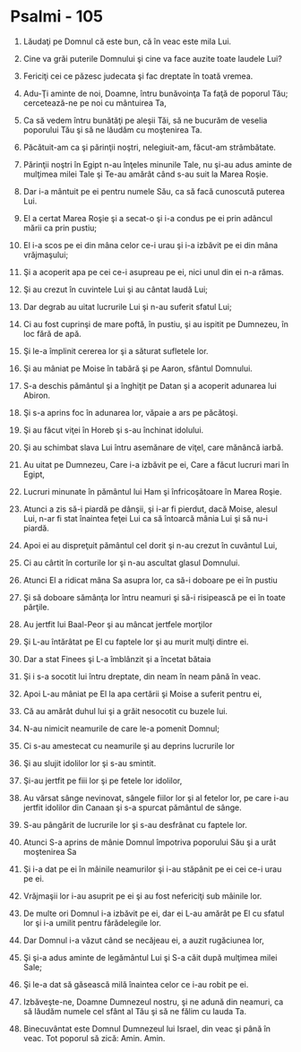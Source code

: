 # Psalmi - 105

1. Lăudaţi pe Domnul că este bun, că în veac este mila Lui. 

2. Cine va grăi puterile Domnului şi cine va face auzite toate laudele Lui? 

3. Fericiţi cei ce păzesc judecata şi fac dreptate în toată vremea. 

4. Adu-Ţi aminte de noi, Doamne, întru bunăvoinţa Ta faţă de poporul Tău; cercetează-ne pe noi cu mântuirea Ta, 

5. Ca să vedem întru bunătăţi pe aleşii Tăi, să ne bucurăm de veselia poporului Tău şi să ne lăudăm cu moştenirea Ta. 

6. Păcătuit-am ca şi părinţii noştri, nelegiuit-am, făcut-am strâmbătate. 

7. Părinţii noştri în Egipt n-au înţeles minunile Tale, nu şi-au adus aminte de mulţimea milei Tale şi Te-au amărât când s-au suit la Marea Roşie. 

8. Dar i-a mântuit pe ei pentru numele Său, ca să facă cunoscută puterea Lui. 

9. El a certat Marea Roşie şi a secat-o şi i-a condus pe ei prin  adâncul mării ca prin pustiu; 

10. El i-a scos pe ei din mâna celor ce-i urau şi i-a izbăvit pe ei din mâna vrăjmaşului; 

11. Şi a acoperit apa pe cei ce-i asupreau pe ei, nici unul din ei n-a rămas. 

12. Şi au crezut în cuvintele Lui şi au cântat laudă Lui; 

13. Dar degrab au uitat lucrurile Lui şi n-au suferit sfatul Lui; 

14. Ci au fost cuprinşi de mare poftă, în pustiu, şi au ispitit pe Dumnezeu, în loc fără de apă. 

15. Şi le-a împlinit cererea lor şi a săturat sufletele lor. 

16. Şi au mâniat pe Moise în tabără şi pe Aaron, sfântul Domnului. 

17. S-a deschis pământul şi a înghiţit pe Datan şi a acoperit adunarea lui Abiron. 

18. Şi s-a aprins foc în adunarea lor, văpaie a ars pe păcătoşi. 

19. Şi au făcut viţei în Horeb şi s-au închinat idolului. 

20. Şi au schimbat slava Lui întru asemănare de viţel, care mănâncă iarbă. 

21. Au uitat pe Dumnezeu, Care i-a izbăvit pe ei, Care a făcut lucruri mari în Egipt, 

22. Lucruri minunate în pământul lui Ham şi înfricoşătoare în Marea Roşie. 

23. Atunci a zis să-i piardă pe dânşii, şi i-ar fi pierdut, dacă Moise, alesul Lui, n-ar fi stat înaintea feţei Lui ca să întoarcă mânia Lui şi să nu-i piardă. 

24. Apoi ei au dispreţuit pământul cel dorit şi n-au crezut în cuvântul Lui, 

25. Ci au cârtit în corturile lor şi n-au ascultat glasul Domnului. 

26. Atunci El a ridicat mâna Sa asupra lor, ca să-i doboare pe ei în pustiu 

27. Şi să doboare sămânţa lor întru neamuri şi să-i risipească pe ei în toate părţile. 

28. Au jertfit lui Baal-Peor şi au mâncat jertfele morţilor 

29. Şi L-au întărâtat pe El cu faptele lor şi au murit mulţi dintre ei. 

30. Dar a stat Finees şi L-a îmblânzit şi a încetat bătaia 

31. Şi i s-a socotit lui întru dreptate, din neam în neam până în veac. 

32. Apoi L-au mâniat pe El la apa certării şi Moise a suferit pentru ei, 

33. Că au amărât duhul lui şi a grăit nesocotit cu buzele lui. 

34. N-au nimicit neamurile de care le-a pomenit Domnul; 

35. Ci s-au amestecat cu neamurile şi au deprins lucrurile lor 

36. Şi au slujit idolilor lor şi s-au smintit. 

37. Şi-au jertfit pe fiii lor şi pe fetele lor idolilor, 

38. Au vărsat sânge nevinovat, sângele fiilor lor şi al fetelor lor, pe care i-au jertfit idolilor din Canaan şi s-a spurcat pământul de sânge. 

39. S-au pângărit de lucrurile lor şi s-au desfrânat cu faptele lor. 

40. Atunci S-a aprins de mânie Domnul împotriva poporului Său şi a urât moştenirea Sa 

41. Şi i-a dat pe ei în mâinile neamurilor şi i-au stăpânit pe ei cei ce-i urau pe ei. 

42. Vrăjmaşii lor i-au asuprit pe ei şi au fost nefericiţi sub mâinile lor. 

43. De multe ori Domnul i-a izbăvit pe ei, dar ei L-au amărât pe El cu sfatul lor şi i-a umilit pentru fărădelegile lor. 

44. Dar Domnul i-a văzut când se necăjeau ei, a auzit rugăciunea lor, 

45. Şi şi-a adus aminte de legământul Lui şi S-a căit după mulţimea milei Sale; 

46. Şi le-a dat să găsească milă înaintea celor ce i-au robit pe ei. 

47. Izbăveşte-ne, Doamne Dumnezeul nostru, şi ne adună din neamuri, ca să lăudăm numele cel sfânt al Tău şi să ne fălim cu lauda Ta. 

48. Binecuvântat este Domnul Dumnezeul lui Israel, din veac şi până în veac. Tot poporul să zică: Amin. Amin. 

